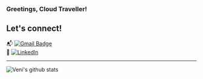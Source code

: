 ### Greetings, Cloud Traveller!  


## Let's connect!
📬 [![Gmail Badge](https://img.shields.io/badge/-Gmail-c14438?style=flat-square&logo=Gmail&logoColor=white&link=mailto:mixdeers@gmail.com)](mailto:iwannisvenizelos@gmail.com)  
🏢 [![Linkedln](https://img.shields.io/badge/LinkedIn-0077B5?style=flat-square&logo=linkedin&logoColor=white)](https://www.linkedin.com/in/ioannisvenizelos) 

---

![Veni's github stats](http://github-profile-summary-cards.vercel.app/api/cards/profile-details?username=JohnVeni&theme=monokai)
